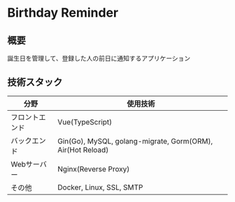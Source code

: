 # Birthday Reminder

## 概要
誕生日を管理して、登録した人の前日に通知するアプリケーション

## 技術スタック
| 分野 | 使用技術 |
| ---- | ---- |
| フロントエンド | Vue(TypeScript) |
| バックエンド | Gin(Go), MySQL, golang-migrate, Gorm(ORM), Air(Hot Reload) |
| Webサーバー | Nginx(Reverse Proxy) |
| その他 | Docker, Linux, SSL, SMTP |